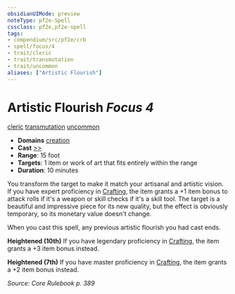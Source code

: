 ```yaml
---
obsidianUIMode: preview
noteType: pf2e-Spell
cssclass: pf2e,pf2e-spell
tags:
- compendium/src/pf2e/crb
- spell/focus/4
- trait/cleric
- trait/transmutation
- trait/uncommon
aliases: ["Artistic Flourish"]
---
```

# Artistic Flourish *Focus 4*   
[cleric](rules/traits/cleric.md "Cleric Class Trait")  [transmutation](rules/traits/transmutation.md "Transmutation School Trait")  [uncommon](rules/traits/uncommon.md "Uncommon Rarity Trait")  

- **Domains** [creation](compendium/setting/domains.md#Creation)
- **Cast** [>>](rules/core-rulebook/chapter-9-playing-the-game.md#Actions "Two-Action") 
- **Range**: 15 foot
- **Targets**: 1 item or work of art that fits entirely within the range
- **Duration**: 10 minutes

You transform the target to make it match your artisanal and artistic vision. If you have expert proficiency in [Crafting](compendium/skills.md#Crafting), the item grants a +1 item bonus to attack rolls if it's a weapon or skill checks if it's a skill tool. The target is a beautiful and impressive piece for its new quality, but the effect is obviously temporary, so its monetary value doesn't change.

When you cast this spell, any previous artistic flourish you had cast ends.

**Heightened (10th)** If you have legendary proficiency in [Crafting](compendium/skills.md#Crafting), the item grants a +3 item bonus instead.

**Heightened (7th)** If you have master proficiency in [Crafting](compendium/skills.md#Crafting), the item grants a +2 item bonus instead.

*Source: Core Rulebook p. 389*